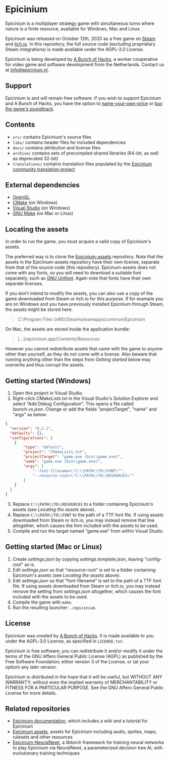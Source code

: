 # Epicinium

Epicinium is a multiplayer strategy game with simultaneous turns where nature is a finite resource,
available for Windows, Mac and Linux.

Epicinium was released on October 12th, 2020 as a free game on [Steam](https://store.steampowered.com/app/1286730/Epicinium/) and [itch.io](https://abunchofhacks.itch.io/epicinium).
In this repository, the full source code (excluding proprietary Steam integrations) is made available under the AGPL-3.0 License.

Epicinium is being developed by [A Bunch of Hacks](https://abunchofhacks.coop),
a worker cooperative for video game and software development from the Netherlands.
Contact us at [info@epicinium.nl](mailto:info@epicinium.nl).

## Support

Epicinium is and will remain free software. If you wish to support Epicinium and A Bunch of Hacks, you have the option to [name-your-own-price](https://abunchofhacks.itch.io/epicinium/purchase) or [buy the game's soundtrack](https://store.steampowered.com/app/1442600/Epicinium__Extended_Soundtrack/).

## Contents

*  `src/` contains Epicinium's source files
*  `libs/` contains header files for included dependencies
*  `docs/` contains attribution and license files
*  `archive/` contains sets of precompiled shared libraries (64-bit, as well as deprecated 32-bit)
*  `translations/` contains translation files populated by the [Epicinium community translation project](https://www.localizor.com/epicinium)

## External dependencies

*  [OpenGL](https://www.opengl.org//)
*  [CMake](https://cmake.org/download/) (on Windows)
*  [Visual Studio](https://visualstudio.microsoft.com/downloads/) (on Windows)
*  [GNU Make](https://www.gnu.org/software/make/) (on Mac or Linux)

## Locating the assets

In order to run the game, you must acquire a valid copy of Epicinium's assets.

The preferred way is to clone the [Epicinium-assets](https://github.com/abunchofhacks/Epicinium-assets) repository.
Note that the assets in the Epicinium-assets repository have their own license, separate from that of the source code (this repository).
Epicinum-assets does not come with any fonts, so you will need to download a suitable font separately, such as [GNU Unifont](https://unifoundry.com/unifont/index.html). Again note that fonts have their own separate licenses.

If you don't intend to modify the assets, you can also use a copy of the game downloaded from Steam or itch.io for this purpose. If for example you are on Windows and you have previously installed Epicinium through Steam, the assets might be stored here:

> C:\Program Files (x86)\Steam\steamapps\common\Epicinium

On Mac, the assets are stored inside the application bundle:

> [...]/epicinium.app/Contents/Resources

However you cannot redistribute assets that came with the game to anyone other than yourself, as they do not come with a license.
Also beware that running anything other than the steps from _Getting started_ below may overwrite and thus corrupt the assets.

## Getting started (Windows)

1. Open this project in Visual Studio.
2. Right-click _CMakeLists.txt_ in the Visual Studio's Solution Explorer and select "Add Debug Configuration". This opens a file called _launch.vs.json_. Change or add the fields "projectTarget", "name" and "args" as below:
```json
{
  "version": "0.2.1",
  "defaults": {},
  "configurations": [
    {
        "type": "default",
        "project": "CMakeLists.txt",
        "projectTarget": "game.exe (bin\\game.exe)",
        "name": "game.exe (bin\\game.exe)",
        "args": [
            "--font-filename=\"C:\\PATH\\TO\\FONT\"",
            "--resource-root=\"C:\\PATH\\TO\\RESOURCES\""
        ]
    }
  ]
}
```
3. Replace `C:\\PATH\\TO\\RESOURCES` to a folder containing Epicinium's assets (see _Locating the assets_ above).
4. Replace `C:\\PATH\\TO\\FONT` to the path of a TTF font file. If using assets downloaded from Steam or itch.io, you may instead remove that line altogether, which causes the font included with the assets to be used.
5. Compile and run the target named "game.exe" from within Visual Studio.

## Getting started (Mac or Linux)

1. Create _settings.json_ by copying _settings.template.json_, leaving "config-root" as is.
2. Edit _settings.json_ so that "resource-root" is set to a folder containing Epicinium's assets (see _Locating the assets_ above).
3. Edit _settings.json_ so that "font-filename" is set to the path of a TTF font file. If using assets downloaded from Steam or itch.io, you may instead remove the setting from _settings.json_ altogether, which causes the font included with the assets to be used.
5. Compile the game with `make`.
6. Run the resulting launcher: `./epicinium`.

## License

Epicinium was created by [A Bunch of Hacks](https://abunchofhacks.coop).
It is made available to you under the AGPL-3.0 License,
as specified in `LICENSE.txt`.

Epicinium is free software; you can redistribute it and/or modify it under the terms of the GNU Affero General Public License (AGPL) as published by the Free Software Foundation; either version 3 of the License, or (at your option) any later version.

Epicinium is distributed in the hope that it will be useful, but WITHOUT ANY WARRANTY; without even the implied warranty of MERCHANTABILITY or FITNESS FOR A PARTICULAR PURPOSE. See the GNU Affero General Public License for more details.

## Related repositories

*  [Epicinium documentation](https://github.com/abunchofhacks/epicinium-documentation), which includes a wiki and a tutorial for Epicinium
*  [Epicinium assets](https://github.com/abunchofhacks/Epicinium-assets), assets for Epicinium including audio, sprites, maps, rulesets and other resources
*  [Epicinium-NeuralNewt](https://github.com/abunchofhacks/Epicinium-NeuralNewt), a libtorch framework for training neural networks to play Epicinium via NeuralNewt, a parameterized decision tree AI, with evolutionary training techniques
